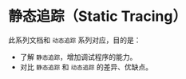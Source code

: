 # 静态追踪（Static Tracing）

此系列文档和 `动态追踪` 系列对应，目的是：

- 了解 `静态追踪`，增加调试程序的能力。
- 对比 `静态追踪` 和 `动态追踪` 的差异、优缺点。
